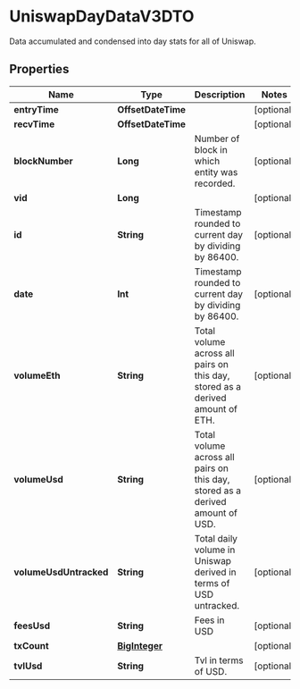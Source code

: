 

# UniswapDayDataV3DTO

Data accumulated and condensed into day stats for all of Uniswap.

## Properties

Name | Type | Description | Notes
------------ | ------------- | ------------- | -------------
**entryTime** | **OffsetDateTime** |  |  [optional]
**recvTime** | **OffsetDateTime** |  |  [optional]
**blockNumber** | **Long** | Number of block in which entity was recorded. |  [optional]
**vid** | **Long** |  |  [optional]
**id** | **String** | Timestamp rounded to current day by dividing by 86400. |  [optional]
**date** | **Int** | Timestamp rounded to current day by dividing by 86400. |  [optional]
**volumeEth** | **String** | Total volume across all pairs on this day, stored as a derived amount of ETH. |  [optional]
**volumeUsd** | **String** | Total volume across all pairs on this day, stored as a derived amount of USD. |  [optional]
**volumeUsdUntracked** | **String** | Total daily volume in Uniswap derived in terms of USD untracked. |  [optional]
**feesUsd** | **String** | Fees in USD |  [optional]
**txCount** | [**BigInteger**](BigInteger.md) |  |  [optional]
**tvlUsd** | **String** | Tvl in terms of USD. |  [optional]



